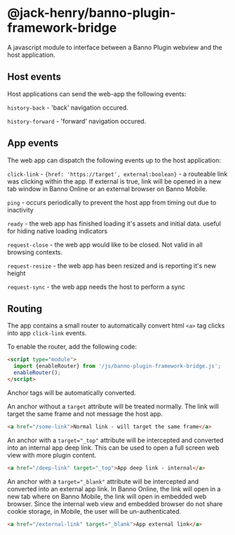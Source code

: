 # @jack-henry/banno-plugin-framework-bridge

A javascript module to interface between a Banno Plugin webview and the host application.

## Host events

Host applications can send the web-app the following events:

`history-back` - 'back' navigation occured.

`history-forward` - 'forward' navigation occured.

## App events

The web app can dispatch the following events up to the host application:

`click-link` - `{href: 'https://target', external:boolean}` - a routeable link was clicking within the app. If external is true, link will be opened in a new tab window in Banno Online or an external browser on Banno Mobile.

`ping` - occurs periodically to prevent the host app from timing out due to inactivity

`ready` - the web app has finished loading it's assets and initial data. useful for hiding native loading indicators

`request-close` - the web app would like to be closed. Not valid in all browsing contexts.

`request-resize` - the web app has been resized and is reporting it's new height

`request-sync` - the web app needs the host to perform a sync

## Routing

The app contains a small router to automatically convert html `<a>` tag clicks into app `click-link` events.

To enable the router, add the following code:

```html
<script type="module">
  import {enableRouter} from '/js/banno-plugin-framework-bridge.js';
  enableRouter();
</script>
```

Anchor tags will be automatically converted.

An anchor without a `target` attribute will be treated normally. The link will target the same frame and not message the host app.
```html
<a href="/some-link">Normal link - will target the same frame</a>
```

An anchor with a `target="_top"` attribute will be intercepted and converted into an internal app deep link. This can be used to open a full screen web view with more plugin content.
```html
<a href="/deep-link" target="_top">App deep link - internal</a>
```

An anchor with a `target="_blank"` attribute will be intercepted and converted into an external app link. In Banno Online, the link will open in a new tab where on Banno Mobile, the link will open in embedded web browser. Since the internal web view and embedded browser do not share cookie storage, in Mobile, the user will be un-authenticated.
```html
<a href="/external-link" target="_blank">App external link</a>
```
